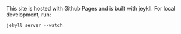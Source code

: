 This site is hosted with Github Pages and is built with jeykll. For local development, run:

    jekyll server --watch